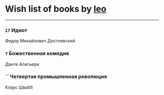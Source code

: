 # Wish list of books by [leo](https://plus.google.com/u/0/106915386474260202605/)
---

### `17` Идиот
Федор Михайлович Достоевский

### `7` Божественная комедия
Данте Алигьери

### `` Четвертая промышленная революция
Клаус Швабб

